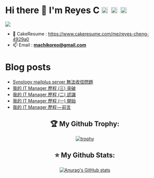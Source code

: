 # Hi there 👋 I'm Reyes C <a href="https://medium.com/@reyes92"><img height="20" width="20" src="https://cdn.simpleicons.org/Medium" /></a><a href="https://www.instagram.com/whenslife/" style="margin-left: 10px"><img height="20" width="20" src="https://cdn.simpleicons.org/Instagram" /></a><a href="https://www.linkedin.com/in/reyes-cheng-74baa79a/" style="margin-left: 10px"><img height="20" width="20" src="https://cdn.simpleicons.org/LinkedIn" /></a>

<div style="display: flex; justify-content: start; ">
  <img src="https://komarev.com/ghpvc/?username=machiko&style=for-the-badge">
</div>

<!-- - 💻 [My Website](https://machiko.github.io/) -->

- 📓 CakeResume : https://www.cakeresume.com/me/reyes-cheng-4929a0
- 📫 Email : **machikoreo@gmail.com**

# Blog posts
<!-- BLOG-POST-LIST:START -->
- [Synology mailplus server 無法收信問題](https://medium.com/i-%E7%99%BC%E5%AE%A2/synology-mailplus-server-%E7%84%A1%E6%B3%95%E6%94%B6%E4%BF%A1%E5%95%8F%E9%A1%8C-9ab9769fd823?source=rss-f7e358f8b3be------2)
- [我的 IT Manager 歷程 &lpar;三&rpar; 突破](https://medium.com/i-%E7%99%BC%E5%AE%A2/%E6%88%91%E7%9A%84-manager-%E6%AD%B7%E7%A8%8B-%E4%B8%89-%E7%AA%81%E7%A0%B4-4797267f5127?source=rss-f7e358f8b3be------2)
- [我的 IT Manager 歷程 &lpar;二&rpar; 認識](https://medium.com/i-%E7%99%BC%E5%AE%A2/be-it-manager-%E4%BA%8C-%E8%AA%8D%E8%AD%98-9c42a5f315fd?source=rss-f7e358f8b3be------2)
- [我的 IT Manager 歷程 &lpar;一&rpar; 開始](https://medium.com/i-%E7%99%BC%E5%AE%A2/be-it-manager-%E4%B8%80-%E6%80%8E%E9%BA%BC%E9%96%8B%E5%A7%8B%E7%9A%84-9467f494c78e?source=rss-f7e358f8b3be------2)
- [我的 IT Manager 歷程 — 前言](https://medium.com/i-%E7%99%BC%E5%AE%A2/%E4%B8%80%E4%BD%8D%E7%AE%A1%E7%90%86%E8%80%85%E7%9A%84%E5%BF%83%E5%A2%83%E8%88%87%E7%B6%93%E9%A9%97%E5%88%86%E4%BA%AB-17ebe6192c3c?source=rss-f7e358f8b3be------2)
<!-- BLOG-POST-LIST:END -->

<h2 align="center">🏆 My Github Trophy:</h2>
<div align="center">

[![trophy](https://github-profile-trophy.vercel.app/?username=machiko&theme=onedark&title=MultiLanguage,LongTimeUser,Repositories,Stars,Followers,commits)](https://github-profile-trophy.vercel.app/?username=machiko&theme=onedark)

</div>

<h2 align="center">⭐️ My Github Stats:</h2>
<div align="center">

[![Anurag's GitHub stats](https://github-readme-stats.vercel.app/api?username=machiko&theme=onedark)](https://github.com/anuraghazra/github-readme-stats)

</div>
<!--
**machiko/machiko** is a ✨ _special_ ✨ repository because its `README.md` (this file) appears on your GitHub profile.

Here are some ideas to get you started:

- 🔭 I’m currently working on ...
- 🌱 I’m currently learning ...
- 👯 I’m looking to collaborate on ...
- 🤔 I’m looking for help with ...
- 💬 Ask me about ...
- 📫 How to reach me: ...
- 😄 Pronouns: ...
- ⚡ Fun fact: ...
-->
